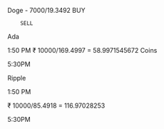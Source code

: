 Doge - 7000/19.3492 BUY

		SELL
Ada

1:50 PM
	₹ 10000/169.4997
	= 58.9971545672 Coins

5:30PM



Ripple

1:50 PM

₹ 10000/85.4918 = 116.97028253

5:30PM
